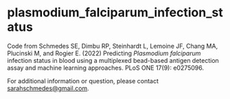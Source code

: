 # plasmodium_falciparum_infection_status
Code from Schmedes SE, Dimbu RP, Steinhardt L, Lemoine JF, Chang MA, Plucinski M, and Rogier E. (2022) Predicting _Plasmodium falciparum_ infection status in blood using a multiplexed bead-based antigen detection assay and machine learning approaches. PLoS ONE 17(9): e0275096. 

For additional information or question, please contact sarahschmedes@gmail.com.

